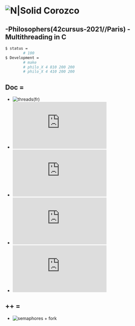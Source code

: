 # ![N|Solid](https://i.ibb.co/vsr6w99/original.png) Corozco
## -Philosophers(42cursus-2021//Paris) - Multithreading in C

```sh
$ status =
    	# 100
$ Development =
        # make
        # philo_X 4 810 200 200
        # philo_X 4 410 200 200
```

## Doc =
* ![threads(fr)](https://franckh.developpez.com/tutoriels/posix/pthreads/)
* ![threads(en)](http://www.csc.villanova.edu/~mdamian/threads/posixthreads.html)
* ![mutex(fr)](https://perso.ens-lyon.fr/michael.rao/ASR2/cours_slides_7.pdf)
* ![Sémaphores(fr)](https://perso.ens-lyon.fr/michael.rao/ASR2/cours_slides_8.pdf)
* ![Programación Concurrente (es)](https://www.ctr.unican.es/asignaturas/MC_ProCon/Doc/ProCon_II_06-sincronizacion_3en1.pdf)
## ++ =
* ![semaphores + fork](https://gist.github.com/junfenglx/7412986)
